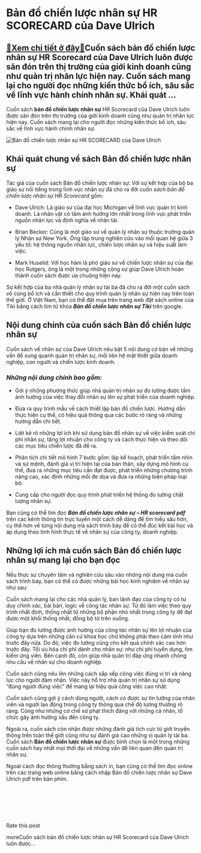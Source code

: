 Bản đồ chiến lược nhân sự HR SCORECARD của Dave Ulrich
======================================================

[:gift:Xem chi tiết ở đây:gift:](https://hddtvn.com/ban-do-chien-luoc-nhan-su-hr-scorecard-cua-dave-ulrich/)Cuốn sách bản đồ chiến lược nhân sự HR Scorecard của Dave Ulrich luôn được săn đón trên thị trường của giới kinh doanh cũng như quản trị nhân lực hiện nay. Cuốn sách mang lại cho người đọc những kiến thức bổ ích, sâu sắc về lĩnh vực hành chính nhân sự. Khái quát …
------------------------------------------------------------------------------------------------------------------------------------------------------------------------------------------------------------------------------------------------------------------------

Cuốn sách **bản đồ chiến lược nhân sự** HR Scorecard của Dave Ulrich luôn được săn đón trên thị trường của giới kinh doanh cũng như quản trị nhân lực hiện nay. Cuốn sách mang lại cho người đọc những kiến thức bổ ích, sâu sắc về lĩnh vực hành chính nhân sự.


![Bản đồ chiến lược nhân sự HR SCORECARD của Dave Ulrich](https://hddtvn.com/wp-content/uploads/2021/01/bản-đồ-chiến-lược-nhân-sự-1.png)


Khái quát chung về sách Bản đồ chiến lược nhân sự
-------------------------------------------------


Tác giả của cuốn sách Bản đồ chiến lược nhân sự: Với sự kết hợp của bộ ba giáo sư nổi tiếng trong lĩnh vực nhân sự đã cho ra đời cuốn *sách bản đồ chiến lược nhân sự HR Scorecard* gồm:




* Dave Ulrich: Là giáo sư của đại học Michigan về lĩnh vực quản trị kinh doanh. Là nhân vật có tầm ảnh hưởng lớn nhất trong lĩnh vực phát triển nguồn nhân lực và định nghĩa về nhân tài.

* Brian Becker: Cũng là một giáo sư về quản lý nhân sự thuộc trường quản lý Nhân sự New York. Ông tập trung nghiên cứu vào mối quan hệ giữa 3 yếu tố: hệ thống nguồn nhân lực, chiến lược nhân sự và hiệu suất làm việc.

* Mark Huselid: Với học hàm là phó giáo sư về chiến lược nhân sự của đại học Rutgers, ông là một trong những cộng sự giúp Dave Ulrich hoàn thành cuốn sách được ưa chuộng hiện nay.



Sự kết hợp của ba nhà quản lý nhân sự tài ba đã cho ra đời một cuốn sách vô cùng bổ ích và cần thiết cho quy trình quản lý nhân sự hiện nay trên toàn thế giới. Ở Việt Nam, bạn có thể đặt mua trên trang web đặt sách online của Tiki bằng cách tìm từ khóa ***Bản đồ chiến lược nhân sự Tiki*** trên google.


Nội dung chính của cuốn sách Bản đồ chiến lược nhân sự
------------------------------------------------------


Cuốn sách về nhân sự của Dave Ulrich nêu bật 5 nội dung cơ bản về những vấn đề xung quanh quản trị nhân sự, mối liên hệ mật thiết giữa doanh nghiệp, con người và chiến lược kinh doanh.


### ***Những nội dung chính bao gồm:***




* Gợi ý những phương thức giúp nhà quản trị nhân sự đo lường được tầm ảnh hưởng của việc thay đổi nhân sự lên sự phát triển của doanh nghiệp.

* Đưa ra quy trình mẫu về cách thiết lập bản đồ chiến lược. Hướng dẫn thực hiện cụ thể, có hiệu quả thông qua các bước rõ ràng và những hướng dẫn chi tiết.

* Liệt kê rõ những lợi ích khi sử dụng bản đồ nhân sự về việc kiểm soát chi phí nhân sự, tăng lợi nhuận cho công ty và cách thực hiện và theo dõi các mục tiêu chiến lược đã đề ra.

* Phân tích chi tiết mô hình 7 bước gồm: lập kế hoạch, phát triển tầm nhìn và sứ mệnh, đánh giá vị trí hiện tại của bản thân, xây dựng mô hình cụ thể, đưa ra những mục tiêu cần đạt được, phát triển những chương trình nâng cao, xác định những mối đe dọa và đưa ra những biện pháp loại bỏ.

* Cung cấp cho người đọc quy trình phát triển hệ thống đo lường chất lượng nhân sự.



Bạn cũng có thể tìm đọc ***Bản đồ chiến lược nhân sự – HR scorecard pdf*** trên các kênh thông tin trực tuyến một cách dễ dàng để tìm hiểu sâu hơn, cụ thể hơn về từng nội dung mà sách trình bày để có thể đúc kết bài học và áp dụng theo tình hình thực tế về nhân sự của công ty, doanh nghiệp.


Những lợi ích mà cuốn sách Bản đồ chiến lược nhân sự mang lại cho bạn đọc
-------------------------------------------------------------------------


Nếu thực sự chuyên tâm và nghiên cứu sâu vào những nội dung mà cuốn sách trình bày, bạn có thể có được những bài học kinh nghiệm về nhân sự như sau:


Cuốn sách mang lại cho các nhà quản lý, ban lãnh đạo của công ty có tư duy chính xác, bài bản, logic về công tác nhân sự. Từ đó làm việc theo quy trình nhất định, thống nhất từ những bộ phận nhỏ nhất trong công ty để đạt được một khối thống nhất, đồng bộ từ trên xuống.


Giúp bạn đo lường được ảnh hưởng của công tác nhân sự lên lợi nhuận của công ty dựa trên những căn cứ khoa học chứ không phải theo cảm tính như trước đây nữa. Do đó, việc đo lường cũng cho kết quả chính xác cao hơn trước đây. Tối ưu hóa chi phí dành cho nhân sự: như chi phí tuyển dụng, tìm kiếm ứng viên. Bên cạnh đó, còn giúp nhà quản trị đáp ứng nhanh chóng nhu cầu về nhân sự cho doanh nghiệp.


Cuốn sách cũng nêu lên những cách sắp xếp công việc đúng vị trí và năng lực cho người đảm nhận. Việc này hỗ trợ nhà quản trị nhân sự sử dụng “đúng người đúng việc” để mang lại hiệu quả công việc cao nhất.


Cuốn sách cũng gợi ý cách dùng người, cách có được sự tin tưởng của nhân viên và người lao động trong công ty thông qua chế độ lương thưởng rõ ràng. Cũng như những cơ chế xử phạt thích đáng với những cá nhân, tổ chức gây ảnh hưởng xấu đến công ty.


Ngoài ra, cuốn sách còn nhận được những đánh giá tích cực từ giới truyền thông trên toàn thế giới cũng như sự đánh giá cao những vị quản lý tài ba. Cuốn sách **Bản đồ chiến lược nhân sự** được bình chọn là một trong những cuốn sách hay nhất mọi thời đại về những vấn đề liên quan đến quản trị nhân sự.


Ngoài cách đọc thông thường bằng sách in, bạn cũng có thể tìm đọc online trên các trang web online bằng cách nhập Bản đồ chiến lược nhân sự Dave Ulrich pdf trên bàn phím.


 


 


 








































Rate this post


moreCuốn sách bản đồ chiến lược nhân sự HR Scorecard của Dave Ulrich luôn được…

